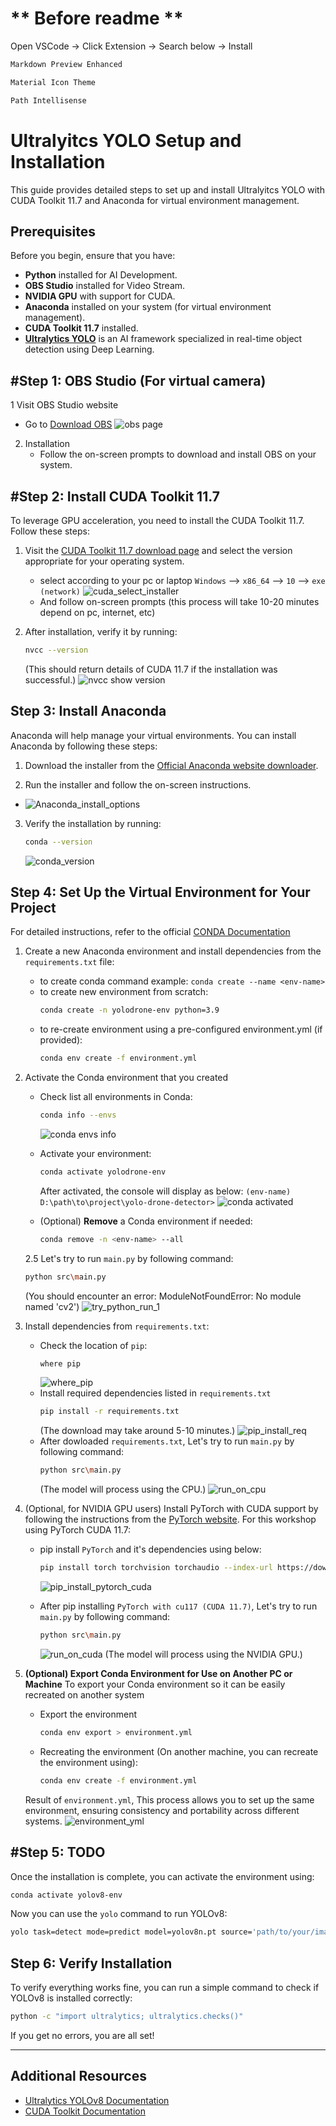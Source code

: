# ** Before readme **

Open VSCode -> Click Extension -> Search below -> Install

```bash
Markdown Preview Enhanced
```

```bash
Material Icon Theme
```

```bash
Path Intellisense
```

# Ultralyitcs YOLO Setup and Installation

This guide provides detailed steps to set up and install Ultralyitcs YOLO with CUDA Toolkit 11.7 and Anaconda for virtual environment management.




## Prerequisites

Before you begin, ensure that you have:

- **Python** installed for AI Development.
- **OBS Studio** installed for Video Stream.
- **NVIDIA GPU** with support for CUDA.
- **Anaconda** installed on your system (for virtual environment management).
- **CUDA Toolkit 11.7** installed.
- **[Ultralytics YOLO](https://docs.ultralytics.com/)** is an AI framework specialized in real-time object detection using Deep Learning.



## #Step 1: OBS Studio (For virtual camera)
1 Visit OBS Studio website
   - Go to [Download OBS](https://obsproject.com/)
      ![obs page](./resource/docs/obs_page.png)
2. Installation
   - Follow the on-screen prompts to download and install OBS on your system.



## #Step 2: Install CUDA Toolkit 11.7

To leverage GPU acceleration, you need to install the CUDA Toolkit 11.7. Follow these steps:

1. Visit the [CUDA Toolkit 11.7 download page](https://developer.nvidia.com/cuda-11-7-0-download-archive) and select the version appropriate for your operating system.

   - select according to your pc or laptop 
      `Windows` --> `x86_64` --> `10` --> `exe (network)`
     ![cuda_select_installer](./resource/docs/cuda_select_installer.png)
   - And follow on-screen prompts
   (this process will take 10-20 minutes depend on pc, internet, etc)
2. After installation, verify it by running:
   ```bash
   nvcc --version
   ```
   (This should return details of CUDA 11.7 if the installation was successful.)
   ![nvcc show version](./resource/docs/nvcc_version.png)



## Step 3: Install Anaconda

Anaconda will help manage your virtual environments. You can install Anaconda by following these steps:

1. Download the installer from the [Official Anaconda website downloader](https://www.anaconda.com/download/success).

2. Run the installer and follow the on-screen instructions.
- ![Anaconda_install_options](./resource/docs/conda_install_options.png)

3. Verify the installation by running:

   ```bash
   conda --version
   ```
   ![conda_version](./resource/docs/conda_version.png)




## Step 4: Set Up the Virtual Environment for Your Project
For detailed instructions, refer to the official [CONDA Documentation](https://conda.io/projects/conda/en/latest/user-guide/index.html)
1. Create a new Anaconda environment and install dependencies from the `requirements.txt` file:
   - to create conda command example: `conda create --name <env-name>`
   - to create new environment from scratch:
      ```bash
      conda create -n yolodrone-env python=3.9
      ```
   - to re-create environment using a pre-configured environment.yml (if provided):
      ```bash
      conda env create -f environment.yml
      ```

2. Activate the Conda environment that you created
   - Check list all environments in Conda:
      ```bash
      conda info --envs
      ```
      ![conda envs info](./resource/docs/conda_info_envs.png)

   - Activate your environment:
      ```bash
      conda activate yolodrone-env
      ```
      After activated, the console will display as below: 
      `(env-name) D:\path\to\project\yolo-drone-detector>`
      ![conda activated](./resource/docs/conda_activate.png)
   
   - (Optional) **Remove** a Conda environment if needed:
      ```bash
      conda remove -n <env-name> --all
      ```
   2.5 Let's try to run `main.py` by following command:
      ```bash
      python src\main.py
      ```   
      (You should encounter an error: ModuleNotFoundError: No module named 'cv2')
      ![try_python_run_1](./resource/docs/try_python_run_1.png)


3. Install dependencies from `requirements.txt`:
   - Check the location of `pip`:
      ```bash
      where pip
      ```
      ![where_pip](./resource/docs/where_pip.png)
   - Install required dependencies listed in `requirements.txt`
      ```bash
      pip install -r requirements.txt
      ```
      (The download may take around 5-10 minutes.)
      ![pip_install_req](./resource/docs/pip_install_req.png)
   - After dowloaded `requirements.txt`, Let's try to run `main.py` by following command:
      ```bash
      python src\main.py
      ```  
      (The model will process using the CPU.)
      ![run_on_cpu](./resource/docs/run_on_cpu.png)




4. (Optional, for NVIDIA GPU users) Install PyTorch with CUDA support by following the instructions from the [PyTorch website](https://pytorch.org/get-started/locally/). 
For this workshop using PyTorch CUDA 11.7:
   - pip install `PyTorch` and it's dependencies using below:
      ```bash
      pip install torch torchvision torchaudio --index-url https://download.pytorch.org/whl/cu117
      ```
      ![pip_install_pytorch_cuda](/resource/docs/pip_install_pytorch_cuda.png)

   - After pip installing `PyTorch with cu117 (CUDA 11.7)`, Let's try to run `main.py` by following command:
      ```bash
      python src\main.py
      ``` 
      ![run_on_cuda](./resource/docs/run_on_cuda.png)
      (The model will process using the NVIDIA GPU.)

5. **(Optional) Export Conda Environment for Use on Another PC or Machine**
   To export your Conda environment so it can be easily recreated on another system
   - Export the environment
      ```bash
      conda env export > environment.yml
      ```

   - Recreating the environment
   (On another machine, you can recreate the environment using):
      ```bash
      conda env create -f environment.yml
      ```

   Result of `environment.yml`, This process allows you to set up the same environment, ensuring consistency and portability across different systems.
   ![environment_yml](./resource/docs/environment_yml.png)



## #Step 5: TODO

Once the installation is complete, you can activate the environment using:

```bash
conda activate yolov8-env
```

Now you can use the `yolo` command to run YOLOv8:

```bash
yolo task=detect mode=predict model=yolov8n.pt source='path/to/your/image_or_video'
```

## Step 6: Verify Installation

To verify everything works fine, you can run a simple command to check if YOLOv8 is installed correctly:

```bash
python -c "import ultralytics; ultralytics.checks()"
```

If you get no errors, you are all set!

---



## Additional Resources
- [Ultralytics YOLOv8 Documentation](https://docs.ultralytics.com/)
- [CUDA Toolkit Documentation](https://docs.nvidia.com/cuda/)
